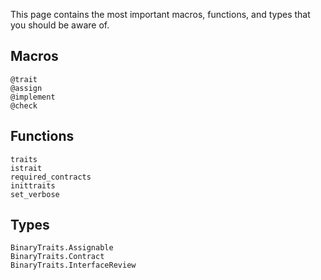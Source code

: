 This page contains the most important macros, functions, and types
that you should be aware of.

## Macros

```@docs
@trait
@assign
@implement
@check
```
## Functions

```@docs
traits
istrait
required_contracts
inittraits
set_verbose
```

## Types

```@docs
BinaryTraits.Assignable
BinaryTraits.Contract
BinaryTraits.InterfaceReview
```
